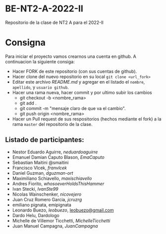 # BE-NT2-A-2022-II

Repositorio de la clase de NT2 A para el 2022-II

# Consigna

Para iniciar el proyecto vamos crearnos una cuenta en github. A continuacion la siguiente consiga:

- Hacer FORK de este repositorio (con sus cuentas de github).
- Hacer clone del nuevo repositorio en su local `git clone <url_fork>`
- Editar este archivo _README.md_ y agregar en el listado el `nombre`, `apellido`, y `usuario github`.
- Hacer una rama nueva, hacer commit y por ultimo subir los cambios
  - git checkout -b <nombre_rama>
  - git add .
  - git commit -m "mensaje claro de que va el cambio".
  - git push origin <nombre_rama>
- Hacer un Pull request de sus respositorios (hechos mediante el fork) a la rama `master` del repositorio de la clase.

## Listado de participantes:

- Nestor Eduardo Aguirre, _neduardoaguirre_
- Emanuel Damian Caputo Blason, *EmaCaputo*
- Sebastian Maitini  @smaitini
- Francisco Vlcek, *franvlcek*
- Daniel Guzman, *dguzman-ort*
- Maximiliano Schiavello, *maxischiavello*
- Andres Fiorito, *whosoeverHoldsThisHammer*
- Ivan Stecki, *IvanSte99*
- Nicolas Wainschenker, *nicovejero*
- Juan Cruz Romero Garcia, *jcruzrg*
- emiliano pignata, emipignata
- Leonardo Buezo, *leobuezo*, leobuezo@gmail.com
- Dardo Helu, Dardologo
- Michelle de Villemor Ticchetti, _MichelleTicchetti_
- Juan Manuel Campagna, *JuanCampagna*
